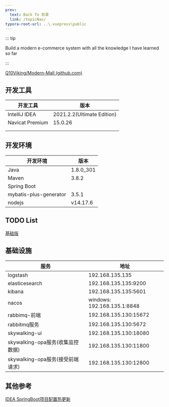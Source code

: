 ```yaml
---
prev:
  text: Back To 目录
  link: /topicNav/
typora-root-url: ..\.vuepress\public
---
```




::: tip

Build a modern e-commerce system with all the knowledge I have learned so far

:::

[Q10Viking/Modern-Mall (github.com)](https://github.com/Q10Viking/Modern-Mall)



## 开发工具

| 开发工具        | 版本                       |
| --------------- | -------------------------- |
| IntelliJ IDEA   | 2021.2.2(Ultimate Edition) |
| Navicat Premium | 15.0.26                    |
|                 |                            |
|                 |                            |



## 开发环境

| 开发环境 | 版本      |
| -------- | --------- |
| Java     | 1.8.0_301 |
| Maven    | 3.8.2     |
|  Spring Boot        |           |
| mybatis-plus-generator | 3.5.1 |
| nodejs | v14.17.6 |



## TODO List



[基础版](https://note.youdao.com/ynoteshare/index.html?id=866db703e9c2e464c8bca11617b82be3&type=notebook&_time=1677998602798)





## 基础设施

| 服务                             | 地址                        |
| -------------------------------- | --------------------------- |
| logstash                         | 192.168.135.135             |
| elasticesearch                   | 192.168.135.135:9200        |
| kibana                           | 192.168.135.135:5601        |
| nacos                            | windows: 192.168.135.1:8848 |
| rabbimq-前端                     | 192.168.135.130:15672       |
| rabbitmq服务                     | 192.168.135.130:5672        |
| skywalking-ui                    | 192.168.135.130:18080       |
| skywalking-opa服务(收集监控数据) | 192.168.135.130:11800       |
| skywalking-opa服务(接受前端请求) | 192.168.135.130:12800       |







## 其他参考

[IDEA SpringBoot项目配置热更新](https://blog.csdn.net/qq_40373914/article/details/105673683)
